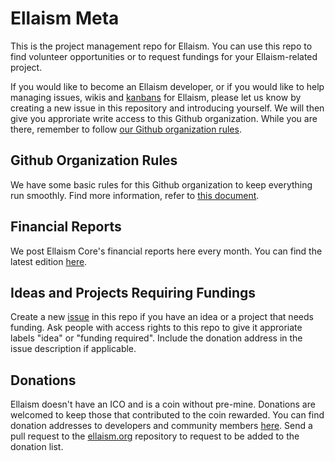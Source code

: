 # Ellaism Meta

This is the project management repo for Ellaism. You can use this repo to find volunteer opportunities or to request fundings for your Ellaism-related project.

If you would like to become an Ellaism developer, or if you would like to help managing issues, wikis and [kanbans](https://github.com/ellaism/meta/projects) for Ellaism, please let us know by creating a new issue in this repository and introducing yourself. We will then give you approriate write access to this Github organization. While you are there, remember to follow [our Github organization rules](./github.md).

## Github Organization Rules

We have some basic rules for this Github organization to keep everything run smoothly. Find more information, refer to [this document](./github.md).

## Financial Reports

We post Ellaism Core's financial reports here every month. You can find the latest edition [here](./finance/2018-02.md).

## Ideas and Projects Requiring Fundings

Create a new [issue](https://github.com/ellaism/meta/issues/new) in this repo if you have an idea or a project that needs funding. Ask people with access rights to this repo to give it approriate labels "idea" or "funding required". Include the donation address in the issue description if applicable.

## Donations

Ellaism doesn't have an ICO and is a coin without pre-mine. Donations are welcomed to keep those that contributed to the coin rewarded. You can find donation addresses to developers and community members [here](https://ellaism.org/donate/). Send a pull request to the [ellaism.org](https://github.com/ellaism/ellaism.org) repository to request to be added to the donation list.
